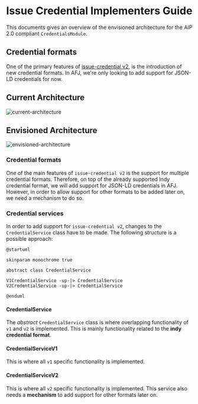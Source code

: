 # Issue Credential Implementers Guide

This documents gives an overview of the envisioned architecture for the AIP 2.0 compliant `CredentialsModule`.

## Credential formats

One of the primary features of [issue-credential v2](https://github.com/hyperledger/aries-rfcs/blob/main/features/0453-issue-credential-v2/README.md), is the introduction of new credential formats. In AFJ, we're only looking to add support for JSON-LD credentials for now.

## Current Architecture

![current-architecture](https://www.plantuml.com/plantuml/png/VP9BRiCm34JtF0MHJLQ-GX6WcmP8Dyq9L8brXCYYGL4jZ21thuquy2U2jvet96UWGr8Zcfi0aAu-jaPCWwsnLrFJMRj0A6JLn3hGd6Wuihq8DuGgkPUKMrJ6RrRb1fqVN9uZm3WBTv_iSZ_kP3gI7Tu0qGQJ4huBEOhgJNWGS9-PpYI_tcwwHcHIECR7yhLo8bUJh5-FqNKV75nPEQQK9sL-sXUrdBooT5lNJTHWteyb20KpN9XWdHwhwgqGheoz98Nzix3IXgTM1VhHeh_0Ygyl0xmihm0w_eizzrhdDhiik0JdHIEpGW4E55t_T_y1 'current-architecture')

## Envisioned Architecture

![envisioned-architecture](https://www.plantuml.com/plantuml/png/bPOzRzim48Pt_WeYYoODRVOWGOoYGPmb1fAkP-bY4vP8uKYrCDB-zv8GPP8IfIIRpNlkaoyFkjK6oFHjmvW-2Ta1GSixg4vmm9qvDyW9AmFoq604j4ggwaYgHMweHyQCwhXHVA-CKIslXNCIIZBcG_6h9rNtDjeMpaXN_9rnNZMWDRydh54Q0Sr0i7-HqmxfjwWIBzXhGr2PoD5J8QIISiW_jMonFY2Df_Quy8O7MPzVDiz9LRyk_vnrjtcC-3iIgE_q2MY88gH1UWDRgcD_ggOEQT8iDiwIUNS4ctOhzWGkV8hbyZnetQ_aMJ9FygHOvcAywUNRYksxSmpL1U27eXPCCih9qLR84zORCE0DIQGmpzdnK7Ye-FNw_j95hA9dx9GMHj5vJNw1Siw5rojX0qv9cas5oilo9YF2F3PJ92j6RUSoZBQomJUJzS-m90v71wSYBtW6hTKVQScvLZ-Y9rfX6P7mik_Al-kZkQXc6Svrs2SJZowC1LcDSqY2Uc5DbURdcqFpdKMJy5osfwzXS_t7tSokQiawleRm-s8Ujbd6C2wsp6Gy4R-fOYuOorbeTN4jUcMtOR4QB3YwPVrPTcZ_CtIyrdtXYUAJmjEti4YlRjjYrVn1kmliGhiPEccNiLkKjVqI-0y0 'envisioned-architecture')

### Credential formats

One of the main features of `issue-credential v2` is the support for multiple credential formats. Therefore, on top of the already supported Indy credential format, we will add support for JSON-LD credentials in AFJ. However, in order to allow support for other formats to be added later on, we need a mechanism to do so.

<!-- TODO -->

### Credential services

In order to add support for `issue-credential v2`, changes to the `CredentialService` class have to be made. The following structure is a possible approach:

```puml
@startuml

skinparam monochrome true

abstract class CredentialService

V1CredentialService -up-|> CredentialService
V2CredentialService -up-|> CredentialService

@enduml
```

#### CredentialService

The _abstract_ `CredentialService` class is where overlapping functionality of `v1` and `v2` is implemented. This is mainly functionality related to the **indy credential format**.

#### CredentialServiceV1

This is where all `v1` specific functionality is implemented.

#### CredentialServiceV2

This is where all `v2` specific functionality is implemented. This service also needs a **mechanism** to add support for other formats later on.

<!-- Service versions = mapping -->
<!-- TODO CredentialRecord  -->
<!-- TODO Credential  -->
